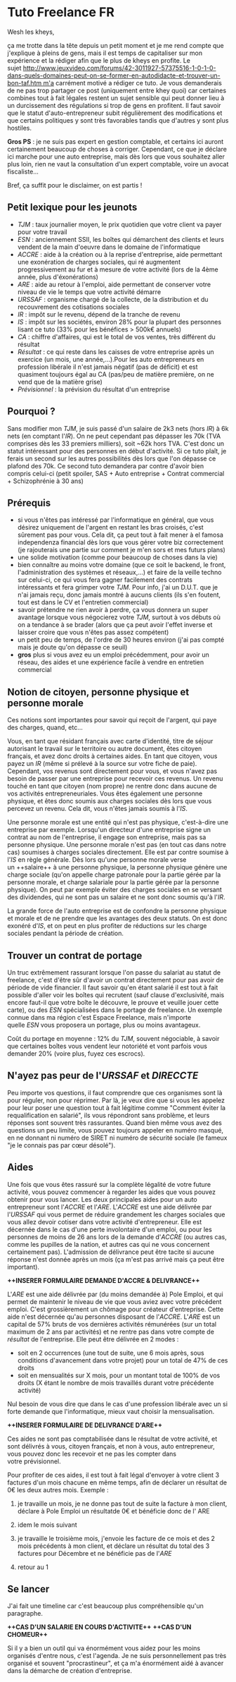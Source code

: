 # Tuto Freelance FR

Wesh les kheys,

ça me trotte dans la tête depuis un petit moment et je me rend compte que j'explique à pleins de gens, mais il est temps de capitaliser sur mon expérience et la rédiger afin que le plus de kheys en profite.
Le sujet http://www.jeuxvideo.com/forums/42-3011927-57375516-1-0-1-0-dans-quels-domaines-peut-on-se-former-en-autodidacte-et-trouver-un-bon-taf.htm m'a carrément motivé a rédiger ce tuto.
Je vous demanderais de ne pas trop partager ce post (uniquement entre khey quoi) car certaines combines tout à fait légales restent un sujet sensible qui peut donner lieu à un durcissement des régulations si trop de gens en profitent.
Il faut savoir que le statut d'auto-entrepreneur subit régulièrement des modifications et que certains politiques y sont très favorables tandis que d'autres y sont plus hostiles.

**Gros PS** : je ne suis pas expert en gestion comptable, et certains ici auront certainement beaucoup de choses à corriger. Cependant, ce que je déclare ici marche pour une auto entreprise, mais dès lors que vous souhaitez aller plus loin, rien ne vaut la consultation d'un expert comptable, voire un avocat fiscaliste...

Bref, ça suffit pour le disclaimer, on est partis !

## Petit lexique pour les jeunots

- _TJM_ : taux journalier moyen, le prix quotidien que votre client va payer pour votre travail
- _ESN_ : anciennement SSII, les boîtes qui démarchent des clients et leurs vendent de la main d'oeuvre dans le domaine de l'informatique
- _ACCRE_ : aide à la création ou à la reprise d'entreprise, aide permettant une exonération de charges sociales, qui ré augmentent progressivement au fur et à mesure de votre activité (lors de la 4ème année, plus d'éxonérations)
- _ARE_ : aide au retour à l'emploi, aide permettant de conserver votre niveau de vie le temps que votre activité démarre
- _URSSAF_ : organisme chargé de la collecte, de la distribution et du recouvrement des cotisations sociales
- _IR_ : impôt sur le revenu, dépend de la tranche de revenu
- _IS_ : impôt sur les sociétés, environ 28% pour la plupart des personnes lisant ce tuto (33% pour les bénéfices > 500k€ annuels)
- _CA_ : chiffre d'affaires, qui est le total de vos ventes, très différent du résultat
- _Résultat_ : ce qui reste dans les caisses de votre entreprise après un exercice (un mois, une année,...).Pour les auto entrepreneurs en profession libérale il n'est jamais négatif (pas de déficit) et est quasiment toujours égal au CA (pas/peu de matière première, on ne vend que de la matière grise)
- _Prévisionnel_ : la prévision du résultat d'un entreprise

## Pourquoi ?

Sans modifier mon _TJM_, je suis passé d'un salaire de 2k3 nets (hors _IR_) à 6k nets (en comptant l'_IR_).
On ne peut cependant pas dépasser les 70k (TVA comprises dès les 33 premiers milliers), soit ~62k hors TVA.
C'est donc un statut intéressant pour des personnes en début d'activité.
Si ce tuto plaît, je ferais un second sur les autres possibilités dès lors que l'on dépasse ce plafond des 70k.
Ce second tuto demandera par contre d'avoir bien compris celui-ci (petit spoiler, SAS + Auto entreprise + Contrat commercial + Schizophrénie à 30 ans)

## Prérequis

- si vous n'êtes pas intéressé par l'informatique en général, que vous désirez uniquement de l'argent en restant les bras croisés, c'est sûrement pas pour vous. Cela dit, ça peut tout à fait mener à el famosa independenza financial dès lors que vous gérer votre biz correctement (je rajouterais une partie sur comment je m'en sors et mes futurs plans)
- une solide motivation (comme pour beaucoup de choses dans la vie)
- bien connaître au moins votre domaine (que ce soit le backend, le front, l'administration des systèmes et réseaux,...) et faire de la veille techno sur celui-ci, ce qui vous fera gagner facilement des contrats intéressants et fera grimper votre _TJM_. Pour info, j'ai un D.U.T. que je n'ai jamais reçu, donc jamais montré à aucuns clients (ils s'en foutent, tout est dans le CV et l'entretien commercial)
- savoir prétendre ne rien avoir à perdre, ça vous donnera un super avantage lorsque vous négocierez votre _TJM_, surtout à vos débuts où on a tendance à se brader (alors que ça peut avoir l'effet inverse et laisser croire que vous n'êtes pas assez compétent)
- un petit peu de temps, de l'ordre de 30 heures environ (j'ai pas compté mais je doute qu'on dépasse ce seuil)
- **gros** plus si vous avez eu un emploi précédemment, pour avoir un réseau, des aides et une expérience facile à vendre en entretien commercial

## Notion de citoyen, personne physique et personne morale

Ces notions sont importantes pour savoir qui reçoit de l'argent, qui paye des charges, quand, etc...

Vous, en tant que résidant français avec carte d'identité, titre de séjour autorisant le travail sur le territoire ou autre document, êtes citoyen français, et avez donc droits à certaines aides.
En tant que citoyen, vous payez un _IR_ (même si prélevé à la source sur votre fiche de paie).
Cependant, vos revenus sont directement pour vous, et vous n'avez pas besoin de passer par une entreprise pour recevoir ces revenus. Un revenu touché en tant que citoyen (nom propre) ne rentre donc dans aucune de vos activités entrepreneuriales.
Vous êtes également une personne physique, et êtes donc soumis aux charges sociales dès lors que vous percevez un revenu. Cela dit, vous n'êtes jamais soumis à l'_IS_.

Une personne morale est une entité qui n'est pas physique, c'est-à-dire une entreprise par exemple.
Lorsqu'un directeur d'une entreprise signe un contrat au nom de l'entreprise, il engage son entreprise, mais pas sa personne physique.
Une personne morale n'est pas (en tout cas dans notre cas) soumises à charges sociales directement.
Elle est par contre soumise à l'_IS_ en règle générale.
Dès lors qu'une personne morale verse un ++salaire++ à une personne physique, la personne physique génère une charge sociale (qu'on appelle charge patronale pour la partie gérée par la personne morale, et charge salariale pour la partie gérée par la personne physique).
On peut par exemple éviter des charges sociales en se versant des dividendes, qui ne sont pas un salaire et ne sont donc soumis qu'à l'_IR_.

La grande force de l'auto entreprise est de confondre la personne physique et morale et de ne prendre que les avantages des deux statuts.
On est donc exonéré d'_IS_, et on peut en plus profiter de réductions sur les charge sociales pendant la période de création.

## Trouver un contrat de portage

Un truc extrêmement rassurant lorsque l'on passe du salariat au statut de freelance, c'est d'être sûr d'avoir un contrat directement pour pas avoir de période de vide financier.
Il faut savoir qu'en étant salarié il est tout à fait possible d'aller voir les boîtes qui recrutent (sauf clause d'exclusivité, mais encore faut-il que votre boîte le découvre, le prouve et veuille jouer cette carte), ou des _ESN_ spécialisées dans le portage de freelance.
Un exemple connue dans ma région c'est Espace Freelance, mais n'importe quelle _ESN_ vous proposera un portage, plus ou moins avantageux.

Coût du portage en moyenne : 12% du _TJM_, souvent négociable, à savoir que certaines boîtes vous vendent leur notoriété et vont parfois vous demander 20% (voire plus, fuyez ces escrocs).

## N'ayez pas peur de l'_URSSAF_ et _DIRECCTE_

Peu importe vos questions, il faut comprendre que ces organismes sont là pour réguler, non pour réprimer.
Par là, je veux dire que si vous les appelez pour leur poser une question tout à fait légitime comme "Comment éviter la requalification en salarié", ils vous répondront sans problème, et leurs réponses sont souvent très rassurantes.
Quand bien même vous avez des questions un peu limite, vous pouvez toujours appeler en numéro masqué, en ne donnant ni numéro de SIRET ni numéro de sécurité sociale (le fameux "je le connais pas par cœur désolé").

## Aides

Une fois que vous êtes rassuré sur la complète légalité de votre future activité, vous pouvez commencer à regarder les aides que vous pouvez obtenir pour vous lancer.
Les deux principales aides pour un auto entrepreneur sont l'_ACCRE_ et l'_ARE_.
L'_ACCRE_ est une aide délivrée par l'_URSSAF_ qui vous permet de réduire grandement les charges sociales que vous allez devoir cotiser dans votre activité d'entrepreneur. Elle est décernée dans le cas d'une perte involontaire d'un emploi, ou pour les personnes de moins de 26 ans lors de la demande d'_ACCRE_ (ou autres cas, comme les pupilles de la nation, et autres cas qui ne vous concernent certainement pas). L'admission de délivrance peut être tacite si aucune réponse n'est donnée après un mois (ça m'est pas arrivé mais ça peut être important).

**++INSERER FORMULAIRE DEMANDE D'ACCRE & DELIVRANCE++**

L'_ARE_ est une aide délivrée par (du moins demandée à) Pole Emploi, et qui permet de maintenir le niveau de vie que vous aviez avec votre précédent emploi. C'est grossièrement un chômage pour créateur d'entreprise. Cette aide n'est décernée qu'au personnes disposant de l'_ACCRE_.
L'_ARE_ est un capital de 57% bruts de vos dernières activités rémunérées (sur un total maximum de 2 ans par activités) et ne rentre pas dans votre compte de _résultat_ de l'entreprise. Elle peut être délivrée en 2 modes :

- soit en 2 occurrences (une tout de suite, une 6 mois après, sous conditions d'avancement dans votre projet) pour un total de 47% de ces droits
- soit en mensualités sur X mois, pour un montant total de 100% de vos droits (X étant le nombre de mois travaillés durant votre précédente activité)

Nul besoin de vous dire que dans le cas d'une profession libérale avec un si forte demande que l'informatique, mieux vaut choisir la mensualisation.

**++INSERER FORMULAIRE DE DELIVRANCE D'ARE++**

Ces aides ne sont pas comptabilisée dans le résultat de votre activité, et sont délivrés à vous, citoyen français, et non à vous, auto entrepreneur, vous pouvez donc les recevoir et ne pas les compter dans votre prévisionnel.

Pour profiter de ces aides, il est tout à fait légal d'envoyer à votre client 3 factures d'un mois chacune en même temps, afin de déclarer un résultat de 0€ les deux autres mois.
Exemple :

1. je travaille un mois, je ne donne pas tout de suite la facture à mon client, déclare à Pole Emploi un résultatde 0€ et bénéficie donc de l' ARE

2. idem le mois suivant

3. je travaille le troisième mois, j'envoie les facture de ce mois et des 2 mois précédents à mon client, et déclare un résultat du total des 3 factures pour Décembre et ne bénéficie pas de l'_ARE_

4. retour au 1

## Se lancer

J'ai fait une timeline car c'est beaucoup plus compréhensible qu'un paragraphe.

**++CAS D'UN SALARIE EN COURS D'ACTIVITE++**
**++CAS D'UN CHOMEUR++**

Si il y a bien un outil qui va énormément vous aidez pour les moins organisés d'entre nous, c'est l'agenda.
Je ne suis personnellement pas très organisé et souvent "procrastineur", et ça m'a énormément aidé à avancer dans la démarche de création d'entreprise.